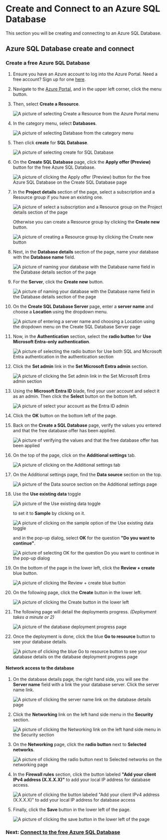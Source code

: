 # Create and Connect to an Azure SQL Database

This section you will be creating and connecting to an Azure SQL Database.

## Azure SQL Database create and connect

### Create a free Azure SQL Database

1. Ensure you have an Azure account to log into the Azure Portal. Need a free account? Sign up for one [here](https://azure.microsoft.com/en-us/free).


1. Navigate to the [Azure Portal](https://portal.azure.com/#home), and in the upper left corner, click the menu button.

1. Then, select **Create a Resource**.

    ![A picture of selecting Create a Resource from the Azure Portal menu](./media/Building%20AI-Ready%20Applications-7.png)

1. In the category menu, select **Databases**.

    ![A picture of selecting Database from the category menu](./media/Building%20AI-Ready%20Applications-8.png)

1. Then click **create** for **SQL Database**.

    ![A picture of selecting create for SQL Database](./media/Building%20AI-Ready%20Applications-9.png)

1. On the **Create SQL Database** page, click the **Apply offer (Preview)** button for the free Azure SQL Database.

    ![A picture of clicking the Apply offer (Preview) button for the free Azure SQL Database on the Create SQL Database page](./media/Building%20AI-Ready%20Applications-10.png)

1. In the **Project details** section of the page, select a subscription and a Resource group if you have an existing one. 

    ![A picture of select a subscription and a Resource group on the Project details section of the page](./media/Building%20AI-Ready%20Applications-11.png)

    Otherwise you can create a Resource group by clicking the **Create new** button.

    ![A picture of creating a Resource group by clicking the **Create new** button](./media/Building%20AI-Ready%20Applications-12.png)

1. Next, in the **Database details** section of the page, name your database with the **Database name** field.

    ![A picture of naming your database with the Database name field in the Database details section of the page](./media/Building%20AI-Ready%20Applications-13.png)

1. For the **Server**, click the **Create new** button.

    ![A picture of naming your database with the Database name field in the Database details section of the page](./media/Building%20AI-Ready%20Applications-14-1.png)

1. On the **Create SQL Database Server** page, enter a **server name** and choose a **Location** using the dropdown menu.

    ![A picture of entering a server name and choosing a Location using the dropdown menu on the Create SQL Database Server page](./media/Building%20AI-Ready%20Applications-14.png)

1. Now, in the **Authentication** section, select the **radio button** for **Use Microsoft Entra-only authentication**.

    ![A picture of selecting the radio button for Use both SQL and Microsoft Entra authentication in the authentication section](./media/Building%20AI-Ready%20Applications-15.png)

1. Click the **Set admin** link in the **Set Microsoft Entra admin** section. 

    ![A picture of clicking the Set admin link in the Set Microsoft Entra admin section](./media/Building%20AI-Ready%20Applications-16.png)

1. Using the **Microsoft Entra ID** blade, find your user account and select it as an admin. Then click the **Select** button on the bottom left.

    ![A picture of select your account as the Entra ID admin](./media/Building%20AI-Ready%20Applications-17.png)

1. Click the **OK** button on the bottom left of the page.

1. Back on the **Create a SQL Database** page, verify the values you entered and that the free database offer has been applied. 

    ![A picture of verifying the values and that the free database offer has been applied](./media/Building%20AI-Ready%20Applications-19.png)

1. On the top of the page, click on the **Additional settings** tab.

    ![A picture of clicking on the Additional settings tab](./media/Building%20AI-Ready%20Applications-20.png)

1. On the Additional settings page, find the **Data source** section on the top.

    ![A picture of the Data source section on the Additional settings page](./media/Building%20AI-Ready%20Applications-21.png)

1. Use the **Use existing data** toggle

    ![A picture of the Use existing data toggle](./media/Building%20AI-Ready%20Applications-22.png)

    to set it to **Sample** by clicking on it.

    ![A picture of clicking on the sample option of the Use existing data toggle](./media/Building%20AI-Ready%20Applications-23.png)

    and in the pop-up dialog, select **OK** for the question **"Do you want to continue"**.

    ![A picture of selecting OK for the question Do you want to continue in the pop-up dialog](./media/Building%20AI-Ready%20Applications-24.png)

1. On the bottom of the page in the lower left, click the **Review + create** blue button.

    ![A picture of clicking the Review + create blue button](./media/Building%20AI-Ready%20Applications-25.png)

1. On the following page, click the **Create** button in the lower left.

    ![A picture of clicking the Create button in the lower left](./media/Building%20AI-Ready%20Applications-26.png)

1. The following page will detail the deployments progress. *(Deployment takes a minute or 2)*

    ![A picture of the database deployment progress page](./media/Building%20AI-Ready%20Applications-27.png)

1. Once the deployment is done, click the blue **Go to resource** button to see your database details.

    ![A picture of clicking the blue Go to resource button to see your database details on the database deployment progress page](./media/Building%20AI-Ready%20Applications-28.png)

#### Network access to the database

1. On the database details page, the right hand side, you will see the **Server name** field with a link the your database server. Click the server name link.

    ![A picture of clicking the server name link on the database details page](./media/Building%20AI-Ready%20Applications-29.png)

1. Click the **Networking** link on the left hand side menu in the **Security** section.

    ![A picture of clicking the Networking link on the left hand side menu in the Security section](./media/Building%20AI-Ready%20Applications-30.png)

1. On the **Networking** page, click the **radio button** next to **Selected networks**.

    ![A picture of clicking the radio button next to Selected networks on the networking page](./media/Building%20AI-Ready%20Applications-31.png)

1. In the **Firewall rules** section, click the button labeled **"Add your client IPv4 address (X.X.X.X)"** to add your local IP address for database access.

    ![A picture of clicking the button labeled "Add your client IPv4 address (X.X.X.X)" to add your local IP address for database access](./media/Building%20AI-Ready%20Applications-32.png)

1. Finally, click the **Save** button in the lower left of the page.

    ![A picture of clicking the save button in the lower left of the page](./media/Building%20AI-Ready%20Applications-33.png)

### Next: [Connect to the free Azure SQL Database](2-connect-azure-sql-db.md)

